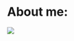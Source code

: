 # About me:
<img src="https://avatars.githubusercontent.com/u/50278?s=16" DreamBerd Middle Developer>
